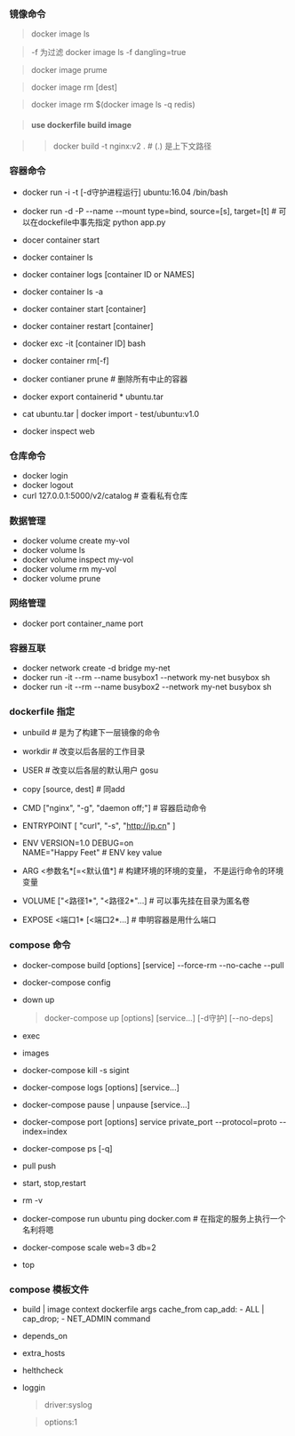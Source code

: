
### 镜像命令
> docker image ls

> -f 为过滤 docker image ls -f dangling=true

> docker image prume

> docker image rm [dest]

> docker image rm $(docker image ls -q redis)

> #### use dockerfile build image

>> docker build -t nginx:v2 .   # (.) 是上下文路径

### 容器命令
* docker run -i -t [-d守护进程运行]  ubuntu:16.04 /bin/bash
* docker run -d -P
    --name
    --mount type=bind, source=[s], target=[t]  # 可以在dockefile中事先指定
    python app.py

* docer container start
* docker container ls
* docker container logs [container ID or NAMES]
* docker container ls -a
* docker container start [container]
* docker container restart [container]
* docker exc -it [container ID] bash
* docker container rm[-f]
* docker contianer prune  # 删除所有中止的容器
* docker export containerid * ubuntu.tar
* cat ubuntu.tar | docker import - test/ubuntu:v1.0
* docker inspect web

### 仓库命令
* docker login
* docker logout
* curl 127.0.0.1:5000/v2/catalog  # 查看私有仓库

### 数据管理
* docker volume create my-vol
* docker volume ls
* docker volume inspect my-vol
* docker volume rm my-vol
* docker volume prune


### 网络管理
* docker port container_name port

### 容器互联
* docker network create -d bridge my-net
* docker run -it --rm --name busybox1 --network my-net busybox sh
* docker run -it --rm --name busybox2 --network my-net busybox sh

### dockerfile 指定
* unbuild  # 是为了构建下一层镜像的命令

* workdir  # 改变以后各层的工作目录
* USER   # 改变以后各层的默认用户 gosu

* copy [source, dest]  # 同add
* CMD ["nginx", "-g", "daemon off;"]  # 容器启动命令
* ENTRYPOINT [ "curl", "-s", "http://ip.cn" ]
* ENV VERSION=1.0 DEBUG=on \
    NAME="Happy Feet"  # ENV key value

* ARG <参数名*[=<默认值*]  # 构建环境的环境的变量， 不是运行命令的环境变量
* VOLUME ["<路径1*", "<路径2*"...]  # 可以事先挂在目录为匿名卷
* EXPOSE <端口1* [<端口2*...]  #  申明容器是用什么端口

### compose 命令
* docker-compose build [options] [service] --force-rm --no-cache --pull

* docker-compose config

* down  up
     > docker-compose up [options] [service...] [-d守护] [--no-deps]

* exec

* images

* docker-compose kill -s sigint

* docker-compose logs [options] [service...]

* docker-compose pause | unpause [service...]

* docker-compose port [options] service private_port --protocol=proto --index=index

* docker-compose ps [-q]

* pull push

* start, stop,restart

* rm -v

* docker-compose run ubuntu ping docker.com  # 在指定的服务上执行一个名利将嗯

* docker-compose scale web=3 db=2

* top

### compose 模板文件
* build | image
     context
     dockerfile
     args
     cache_from
     cap_add: - ALL | cap_drop; - NET_ADMIN
     command

* depends_on

* extra_hosts

* helthcheck

* loggin

    > driver:syslog

    > options:1








